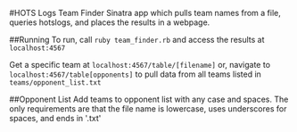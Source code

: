 #HOTS Logs Team Finder
Sinatra app which pulls team names from a file, queries hotslogs, and places the results in a webpage.

##Running
To run, call `ruby team_finder.rb` and access the results at `localhost:4567`

Get a specific team at `localhost:4567/table/[filename]` or, navigate to `localhost:4567/table[opponents]` to pull data from all teams listed in `teams/opponent_list.txt`

##Opponent List
Add teams to opponent list with any case and spaces. The only requirements are that the file name is lowercase, uses underscores for spaces, and ends in '.txt'
